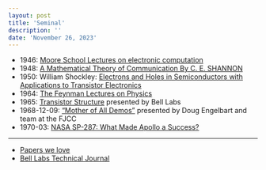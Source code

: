 ```yaml
---
layout: post
title: 'Seminal'
description: ''
date: 'November 26, 2023'
---
```



- 1946: [Moore School Lectures on electronic computation](http://curation.cs.manchester.ac.uk/computer50/www.computer50.org/mark1/moore.school/intro.html)
- 1948: [A Mathematical Theory of Communication By C. E. SHANNON](https://people.math.harvard.edu/~ctm/home/text/others/shannon/entropy/entropy.pdf)
- 1950: William Shockley: [Electrons and Holes in Semiconductors with Applications to Transistor Electronics](https://en.wikipedia.org/wiki/Electrons_and_Holes_in_Semiconductors_with_Applications_to_Transistor_Electronics)
- 1964: [The Feynman Lectures on Physics](https://www.feynmanlectures.caltech.edu/)
- 1965: [Transistor Structure](https://youtu.be/5x6Ob3EYkcg?si=jyLGGnheMpRh45sa) presented by Bell Labs
- 1968-12-09: [“Mother of All Demos”](https://www.dougengelbart.org/content/view/374/464/) presented by Doug Engelbart and team at the FJCC
- 1970-03: [NASA SP-287: What Made Apollo a Success?](https://history.nasa.gov/SP-287/sp287.htm)

---

- [Papers we love](https://github.com/papers-we-love/papers-we-love)
- [Bell Labs Technical Journal](https://www.bell-labs.com/about/history/innovation-stories/bell-labs-technical-journal/)
